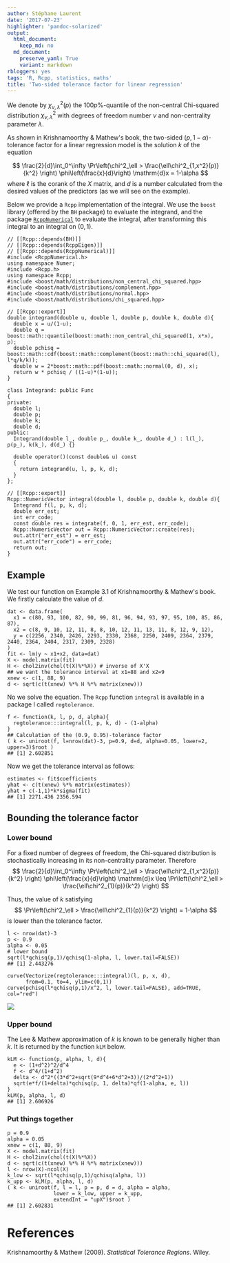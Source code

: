 ```yaml
---
author: Stéphane Laurent
date: '2017-07-23'
highlighter: 'pandoc-solarized'
output:
  html_document:
    keep_md: no
  md_document:
    preserve_yaml: True
    variant: markdown
rbloggers: yes
tags: 'R, Rcpp, statistics, maths'
title: 'Two-sided tolerance factor for linear regression'
---
```


We denote by $\chi^2_{\nu, \lambda}(p)$ the $100p\%$-quantile of the
non-central Chi-squared distribution $\chi^2_{\nu, \lambda}$ with
degrees of freedom number $\nu$ and non-centrality parameter $\lambda$.

As shown in Krishnamoorthy & Mathew's book, the two-sided
$(p, 1-\alpha)$-tolerance factor for a linear regression model is the
solution $k$ of the equation

$$
\frac{2}{d}\int_0^\infty \Pr\left(\chi^2_\ell > \frac{\ell\chi^2_{1,x^2}(p)}{k^2} \right) \phi\left(\frac{x}{d}\right) \mathrm{d}x
= 1-\alpha
$$ where $\ell$ is the corank of the $X$ matrix, and $d$ is a number
calculated from the desired values of the predictors (as we will see on
the example).

Below we provide a `Rcpp` implementation of the integral. We use the
`boost` library (offered by the `BH` package) to evaluate the integrand,
and the package
[`RcppNumerical`](https://github.com/yixuan/RcppNumerical) to evaluate
the integral, after transforming this integral to an integral on
$(0,1)$.

``` {.cpp}
// [[Rcpp::depends(BH)]]
// [[Rcpp::depends(RcppEigen)]]
// [[Rcpp::depends(RcppNumerical)]]
#include <RcppNumerical.h>
using namespace Numer;
#include <Rcpp.h>
using namespace Rcpp;
#include <boost/math/distributions/non_central_chi_squared.hpp>
#include <boost/math/distributions/complement.hpp>
#include <boost/math/distributions/normal.hpp>
#include <boost/math/distributions/chi_squared.hpp>

// [[Rcpp::export]]
double integrand(double u, double l, double p, double k, double d){
  double x = u/(1-u);
  double q = boost::math::quantile(boost::math::non_central_chi_squared(1, x*x), p);
  double pchisq = boost::math::cdf(boost::math::complement(boost::math::chi_squared(l), l*q/k/k));
  double w = 2*boost::math::pdf(boost::math::normal(0, d), x);
  return w * pchisq / ((1-u)*(1-u));
}

class Integrand: public Func
{
private:
  double l;
  double p;
  double k;
  double d;
public:
  Integrand(double l_, double p_, double k_, double d_) : l(l_), p(p_), k(k_), d(d_) {}
  
  double operator()(const double& u) const
  {
    return integrand(u, l, p, k, d);
  }
};

// [[Rcpp::export]]
Rcpp::NumericVector integral(double l, double p, double k, double d){
  Integrand f(l, p, k, d);
  double err_est;
  int err_code;
  const double res = integrate(f, 0, 1, err_est, err_code);
  Rcpp::NumericVector out = Rcpp::NumericVector::create(res);
  out.attr("err_est") = err_est;
  out.attr("err_code") = err_code;
  return out;
}
```

Example
-------

We test our function on Example 3.1 of Krishnamoorthy & Mathew's book.
We firstly calculate the value of $d$.

``` {.r}
dat <- data.frame(
  x1 = c(80, 93, 100, 82, 90, 99, 81, 96, 94, 93, 97, 95, 100, 85, 86, 87), 
  x2 = c(8, 9, 10, 12, 11, 8, 8, 10, 12, 11, 13, 11, 8, 12, 9, 12), 
  y = c(2256, 2340, 2426, 2293, 2330, 2368, 2250, 2409, 2364, 2379, 2440, 2364, 2404, 2317, 2309, 2328)
)
fit <- lm(y ~ x1+x2, data=dat)
X <- model.matrix(fit)
H <- chol2inv(chol(t(X)%*%X)) # inverse of X'X
## we want the tolerance interval at x1=88 and x2=9
xnew <- c(1, 88, 9)
d <- sqrt(c(t(xnew) %*% H %*% matrix(xnew)))
```

No we solve the equation. The `Rcpp` function `integral` is available in
a package I called `regtolerance`.

``` {.r}
f <- function(k, l, p, d, alpha){
  regtolerance:::integral(l, p, k, d) - (1-alpha)
}
## Calculation of the (0.9, 0.95)-tolerance factor
( k <- uniroot(f, l=nrow(dat)-3, p=0.9, d=d, alpha=0.05, lower=2, upper=3)$root )
## [1] 2.602851
```

Now we get the tolerance interval as follows:

``` {.r}
estimates <- fit$coefficients
yhat <- c(t(xnew) %*% matrix(estimates))
yhat + c(-1,1)*k*sigma(fit)
## [1] 2271.436 2356.594
```

Bounding the tolerance factor
-----------------------------

### Lower bound

For a fixed number of degrees of freedom, the Chi-squared distribution
is stochastically increasing in its non-centrality parameter. Therefore
$$
\frac{2}{d}\int_0^\infty \Pr\left(\chi^2_\ell > \frac{\ell\chi^2_{1,x^2}(p)}{k^2} \right) \phi\left(\frac{x}{d}\right) \mathrm{d}x 
\leq \Pr\left(\chi^2_\ell > \frac{\ell\chi^2_{1}(p)}{k^2} \right)
$$

Thus, the value of $k$ satisfying $$
\Pr\left(\chi^2_\ell > \frac{\ell\chi^2_{1}(p)}{k^2} \right) = 1-\alpha
$$ is lower than the tolerance factor.

``` {.r}
l <- nrow(dat)-3
p <- 0.9
alpha <- 0.05
# lower bound
sqrt(l*qchisq(p,1)/qchisq(1-alpha, l, lower.tail=FALSE))
## [1] 2.443276
```

``` {.r}
curve(Vectorize(regtolerance:::integral)(l, p, x, d), 
      from=0.1, to=4, ylim=c(0,1))
curve(pchisq(l*qchisq(p,1)/x^2, l, lower.tail=FALSE), add=TRUE, col="red")
```

![](figures/regtol-lowerBound-1.png)

### Upper bound

The Lee & Mathew approximation of $k$ is known to be generally higher
than $k$. It is returned by the function `kLM` below.

``` {.r}
kLM <- function(p, alpha, l, d){
  e <- (1+d^2)^2/d^4
  f <- d^4/(1+d^2) 
  delta <- d^2*((3*d^2+sqrt(9*d^4+6*d^2+3))/(2*d^2+1))
  sqrt(e*f/(1+delta)*qchisq(p, 1, delta)*qf(1-alpha, e, l))
}
kLM(p, alpha, l, d)
## [1] 2.606926
```

### Put things together

``` {.r}
p = 0.9 
alpha = 0.05
xnew = c(1, 88, 9)
X <- model.matrix(fit)
H <- chol2inv(chol(t(X)%*%X)) 
d <- sqrt(c(t(xnew) %*% H %*% matrix(xnew)))
l <- nrow(X)-ncol(X)
k_low <- sqrt(l*qchisq(p,1)/qchisq(alpha, l))
k_upp <- kLM(p, alpha, l, d)
( k <- uniroot(f, l = l, p = p, d = d, alpha = alpha, 
               lower = k_low, upper = k_upp, 
               extendInt = "upX")$root )
## [1] 2.602831
```

References
==========

Krishnamoorthy & Mathew (2009). *Statistical Tolerance Regions*. Wiley.
